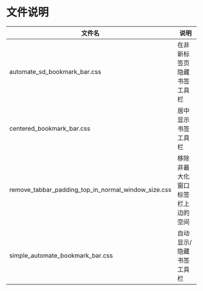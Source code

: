 # 文件说明

| 文件名                                              | 说明                             |
| --------------------------------------------------- | -------------------------------- |
| automate_sd_bookmark_bar.css                        | 在非新标签页隐藏书签工具栏       |
| centered_bookmark_bar.css                           | 居中显示书签工具栏               |
| remove_tabbar_padding_top_in_normal_window_size.css | 移除非最大化窗口标签栏上边的空间 |
| simple_automate_bookmark_bar.css                    | 自动显示/隐藏书签工具栏          |


